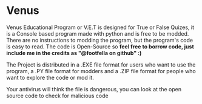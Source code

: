 # Venus

Venus Educational Program or V.E.T is designed for True or False Quizes, it is a Console based program made with python and is free to be modded. There are no instructions to modding the program, but the program's code is easy to read. The code is Open-Source so **feel free to borrow code, just include me in the credits as "@footfella on github" :)**

The Project is distributed in a .EXE file format for users who want to use the program, a .PY file format for modders and a .ZIP file format for people who want to explore the code or mod it.

Your antivirus will think the file is dangerous, you can look at the open source code to check for malicious code
